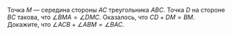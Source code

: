 Точка $M$  — середина стороны $AC$  треугольника $ABC$. Точка $D$ на стороне $BC$ такова, что $\angle BMA=\angle DMC$. Оказалось, что $CD+DM=BM$. Докажите, что $\angle ACB+\angle ABM=\angle BAC$.